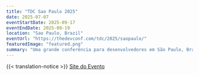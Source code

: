 ```yaml
---
title: "TDC Sao Paulo 2025"
date: 2025-07-07
eventStartDate: 2025-09-17
eventEndDate: 2025-09-19
location: "Sao Paulo, Brazil"
eventUrl: "https://thedevconf.com/tdc/2025/saopaulo/"
featuredImage: "featured.png"
summary: "Uma grande conferência para desenvolvedores em São Paulo, Brasil, cobrindo uma ampla gama de tópicos de tecnologia e reunindo profissionais de toda a indústria."
---
```

{{< translation-notice >}}
[Site do Evento](https://thedevconf.com/tdc/2025/saopaulo/)
